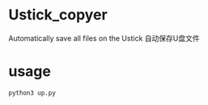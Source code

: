 # Ustick_copyer
Automatically save all files on the Ustick 
自动保存U盘文件

# usage

```bash
python3 up.py
